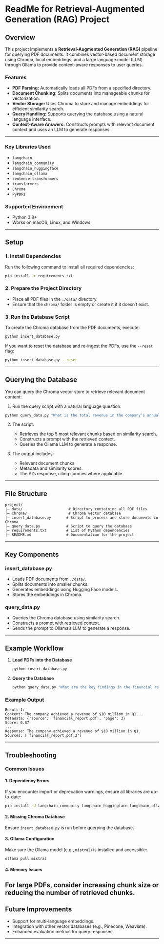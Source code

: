 # ReadMe for Retrieval-Augmented Generation (RAG) Project

## Overview
This project implements a **Retrieval-Augmented Generation (RAG)** pipeline for querying PDF documents. It combines vector-based document storage using Chroma, local embeddings, and a large language model (LLM) through Ollama to provide context-aware responses to user queries.

### Features
- **PDF Parsing:** Automatically loads all PDFs from a specified directory.
- **Document Chunking:** Splits documents into manageable chunks for vectorization.
- **Vector Storage:** Uses Chroma to store and manage embeddings for efficient similarity search.
- **Query Handling:** Supports querying the database using a natural language interface.
- **Context-Aware Answers:** Constructs prompts with relevant document context and uses an LLM to generate responses.

---

### Key Libraries Used
- `langchain`
- `langchain_community`
- `langchain_huggingface`
- `langchain_ollama`
- `sentence-transformers`
- `transformers`
- `Chroma`
- `PyPDF2`

### Supported Environment
- Python 3.8+
- Works on macOS, Linux, and Windows

---

## Setup
### 1. Install Dependencies
Run the following command to install all required dependencies:
```bash
pip install -r requirements.txt
```

### 2. Prepare the Project Directory
- Place all PDF files in the `./data/` directory.
- Ensure that the `chroma/` folder is empty or create it if it doesn’t exist.

### 3. Run the Database Script
To create the Chroma database from the PDF documents, execute:
```bash
python insert_database.py
```

If you want to reset the database and re-ingest the PDFs, use the `--reset` flag:
```bash
python insert_database.py --reset
```

---

## Querying the Database
You can query the Chroma vector store to retrieve relevant document content:

1. Run the query script with a natural language question:
```bash
python query_data.py "What is the total revenue in the company’s annual report?"
```

2. The script:
   - Retrieves the top 5 most relevant chunks based on similarity search.
   - Constructs a prompt with the retrieved context.
   - Queries the Ollama LLM to generate a response.

3. The output includes:
   - Relevant document chunks.
   - Metadata and similarity scores.
   - The AI’s response, citing sources where applicable.

---

## File Structure
```
project/
|— data/                     # Directory containing all PDF files
|— chroma/                   # Chroma vector database
|— insert_database.py       # Script to process and store documents in Chroma
|— query_data.py            # Script to query the database
|— requirements.txt         # List of Python dependencies
|— README.md                # Documentation for the project
```

---

## Key Components

### insert_database.py
- Loads PDF documents from `./data/`.
- Splits documents into smaller chunks.
- Generates embeddings using Hugging Face models.
- Stores the embeddings in Chroma.

### query_data.py
- Queries the Chroma database using similarity search.
- Constructs a prompt with retrieved context.
- Sends the prompt to Ollama’s LLM to generate a response.

---

## Example Workflow
1. **Load PDFs into the Database**
   ```bash
   python insert_database.py
   ```

2. **Query the Database**
   ```bash
   python query_data.py "What are the key findings in the financial report?"
   ```

### Example Output
```
Result 1:
Content: The company achieved a revenue of $10 million in Q1...
Metadata: {'source': 'financial_report.pdf', 'page': 3}
Score: 0.87
...
Response: The company achieved a revenue of $10 million in Q1. Sources: ['financial_report.pdf:3']
```

---

## Troubleshooting

### Common Issues

#### 1. Dependency Errors
If you encounter import or deprecation warnings, ensure all libraries are up-to-date:
```bash
pip install -U langchain_community langchain_huggingface langchain_ollama transformers sentence-transformers
```

#### 2. Missing Chroma Database
Ensure `insert_database.py` is run before querying the database.

#### 3. Ollama Configuration
Make sure the Ollama model (e.g., `mistral`) is installed and accessible:
```bash
ollama pull mistral
```

#### 4. Memory Issues
For large PDFs, consider increasing chunk size or reducing the number of retrieved chunks.
---

## Future Improvements
- Support for multi-language embeddings.
- Integration with other vector databases (e.g., Pinecone, Weaviate).
- Enhanced evaluation metrics for query responses.
---



